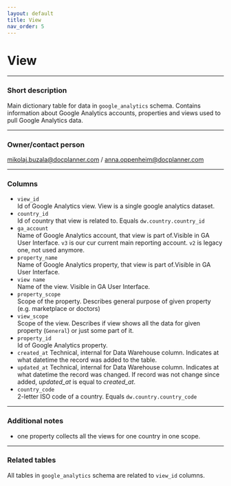 ```yaml
---
layout: default
title: View
nav_order: 5
---
```


# View

---
### Short description

Main dictionary table for data in `google_analytics` schema. Contains information about Google Analytics accounts, properties and views used to pull Google Analytics data.



---
### Owner/contact person
mikolaj.buzala@docplanner.com / anna.oppenheim@docplanner.com

---
### Columns
- `view_id`<br>
Id of Google Analytics view. View is a single google analytics dataset.
- `country_id`<br>
Id of country that view is related to. Equals `dw.country.country_id`
- `ga_account`<br>
Name of Google Analytics account, that view is part of.Visible in GA User Interface. `v3` is our cur current main reporting account. `v2` is legacy one, not used anymore.
- `property_name`<br>
Name of Google Analytics property, that view is part of.Visible in GA User Interface.
- `view name`<br>
Name of the view. Visible in GA User Interface.
- `property_scope`<br>
Scope of the property. Describes general purpose of given property (e.g. marketplace or doctors)
- `view_scope`<br>
Scope of the view. Describes if view shows all the data for given property (`General`) or just some part of it.
- `property_id`<br>
Id of Google Analytics property.
- `created_at`
Technical, internal for Data Warehouse column.
Indicates at what datetime the record was added to the table.
- `updated_at`
Technical, internal for Data Warehouse column.
Indicates at what datetime the record was changed.
If record was not change since added, *updated_at* is equal to *created_at*.
- `country_code`<br>
2-letter ISO code of a country. Equals `dw.country.country_code`

---
### Additional notes
- one property collects all the views for one country in one scope.
---
### Related tables

All tables in `google_analytics` schema are related to `view_id` columns.
